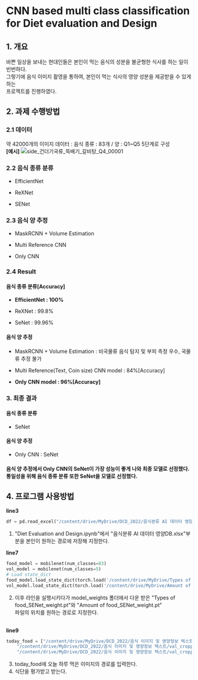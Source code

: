 # CNN based multi class classification <br/>for Diet evaluation and Design

## 1. 개요
바쁜 일상을 보내는 현대인들은 본인이 먹는 음식의 성분을 불균형한 식사를 하는 일이 빈번하다. 
<br/> 그렇기에 음식 이미지 촬영을 통하여, 본인이 먹는 식사의 영양 성분을 제공받을 수 있게 하는 
<br/>프로젝트를 진행하였다. 

## 2. 과제 수행방법

### 2.1 데이터
약 42000개의 이미지 데이터 : 음식 종류 : 83개 / 양 : Q1~Q5 5단계로 구성
<br/>__[예시]__
![side_건더기국류_뚝배기_갈비탕_Q4_00001](https://user-images.githubusercontent.com/37768648/208874525-9d9c816b-13ca-458c-b699-4e826d2bc197.JPG)

### 2.2 음식 종류 분류

* EfficientNet

* ReXNet

* SENet

### 2.3 음식 양 추정

* MaskRCNN + Volume Estimation

* Multi Reference CNN

* Only CNN

### 2.4 Result

#### 음식 종류 분류[Accuracy]
* __EfficientNet : 100%__

* ReXNet : 99.8%

* SeNet : 99.96%

#### 음식 양 추정 
* MaskRCNN + Volume Estimation : 비국물류 음식 탐지 및 부피 측정 우수, 국물류 추정 불가

* Multi Reference(Text, Coin size) CNN model : 84%[Accuracy]

* __Only CNN model : 96%[Accuracy]__

### 3. 최종 결과

#### 음식 종류 분류
* SeNet

#### 음식 양 추정
* Only CNN : SeNet

#### 음식 양 추정에서 Only CNN의 SeNet이 가장 성능이 좋게 나와 최종 모델로 선정했다. <br/>통일성을 위해 음식 종류 분류 또한 SeNet을 모델로 선정했다.

## 4. 프로그램 사용방법
__line3__<br/>
```python
df = pd.read_excel("/content/drive/MyDrive/DCD_2022/음식분류 AI 데이터 영양DB.xlsx", engine = "openpyxl")
```
1. "Diet Evaluation and Design.ipynb"에서 "음식분류 AI 데이터 영양DB.xlsx"부분을 본인이 원하는 경로에 저장해 지정한다.<br/>

__line7__
```python
food_model = mobilenet(num_classes=83)
vol_model = mobilenet(num_classes=5)
# Load state_dict
food_model.load_state_dict(torch.load('/content/drive/MyDrive/Types of food_SENet_weight.pt'))
vol_model.load_state_dict(torch.load('/content/drive/MyDrive/Amount of food_SENet_weight.pt'))
```
2.  이후 라인을 실행시키다가 model_weights 폴더에서 다운 받은 "Types of food_SENet_weight.pt"와 "Amount of food_SENet_weight.pt" <br/>파일의 위치를 원하는 경로로 지정한다.

<br/>__line9__
```python
today_food = ["/content/drive/MyDrive/DCD_2022/음식 이미지 및 영양정보 텍스트/val_cropped/쌀밥/side_밥류_원형배달_쌀밥_Q3_00033.JPG",
    "/content/drive/MyDrive/DCD_2022/음식 이미지 및 영양정보 텍스트/val_cropped/갈비탕/side_건더기국류_뚝배기_갈비탕_Q5_00028.JPG", 
    "/content/drive/MyDrive/DCD_2022/음식 이미지 및 영양정보 텍스트/val_cropped/갈치조림/side_생선조림_냄비_갈치조림_Q1 00001.JPG"]
```

3. today_food에 오늘 하루 먹은 이미지의 경로를 입력한다.<br/> 
4. 식단을 평가받고 받는다.
